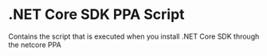 # .NET Core SDK PPA Script

Contains the script that is executed when you install .NET Core SDK through the netcore PPA
